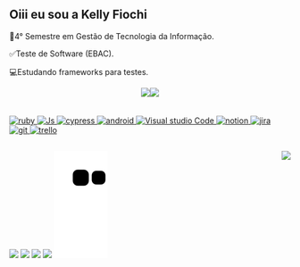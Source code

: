 ## Oiii eu sou a Kelly Fiochi
👩4° Semestre em Gestão de Tecnologia da Informação.


✅Teste de Software (EBAC).

💻Estudando frameworks para testes.




<div align="center">
  <a href="https://github.com/Kellyfiocchi">
  <img height="180em" src="https://github-readme-stats.vercel.app/api?username=Kellyfiocchi&show_icons=true&theme=dracula&include_all_commits=true&count_private=true"/><img height="180em" src="https://github-readme-stats.vercel.app/api/top-langs/?username=Kellyfiocchi&layout=compact&langs_count=7&theme=dracula"/>
</div>
<div style="display: inline_block"><br>
  
![ruby](https://img.shields.io/badge/Ruby-CC342D?style=for-the-badge&logo=ruby&logoColor=white)
![Js](https://img.shields.io/badge/JavaScript-323330?style=for-the-badge&logo=javascript&logoColor=F7DF1E)
![cypress](https://img.shields.io/badge/Cypress-17202C?style=for-the-badge&logo=cypress&logoColor=white)
![android](https://img.shields.io/badge/Android_Studio-3DDC84?style=for-the-badge&logo=android-studio&logoColor=white)
![Visual studio Code](https://img.shields.io/badge/Visual_Studio_Code-0078D4?style=for-the-badge&logo=visual%20studio%20code&logoColor=white)
![notion](https://img.shields.io/badge/Notion-000000?style=for-the-badge&logo=notion&logoColor=white)
![jira](https://img.shields.io/badge/Jira-0052CC?style=for-the-badge&logo=Jira&logoColor=white)
![git](https://img.shields.io/badge/GIT-E44C30?style=for-the-badge&logo=git&logoColor=white)
![trello](https://img.shields.io/badge/Trello-0052CC?style=for-the-badge&logo=trello&logoColor=white)

</div>
  
  ##
 
<div> 

  <a href="https://instagram.com/about_fiocchi" target="_blank"><img src="https://img.shields.io/badge/-Instagram-%23E4405F?style=for-the-badge&logo=instagram&logoColor=white" target="_blank"></a>
 	<a href="https://discord.gg/rRePgyek" target="_blank"><img src="https://img.shields.io/badge/Discord-7289DA?style=for-the-badge&logo=discord&logoColor=white" target="_blank"></a> 
  <a href = "mailto:fiocchi1989@gmail.com"><img src="https://img.shields.io/badge/-Gmail-%23333?style=for-the-badge&logo=gmail&logoColor=white" target="_blank"></a>
  <a href="https://www.linkedin.com/in/kelly-fiochi-937574235/" target="_blank"><img src="https://img.shields.io/badge/-LinkedIn-%230077B5?style=for-the-badge&logo=linkedin&logoColor=white" target="_blank"></a> 
 ![Snake animation](https://github.com/rafaballerini/rafaballerini/blob/output/github-contribution-grid-snake.svg)<img align= "right" src="https://media.discordapp.net/attachments/974833536114757713/1015013634239381634/picasion.com_82729651e8186510fe07c73069d6c61f.gif">
 
</div>
